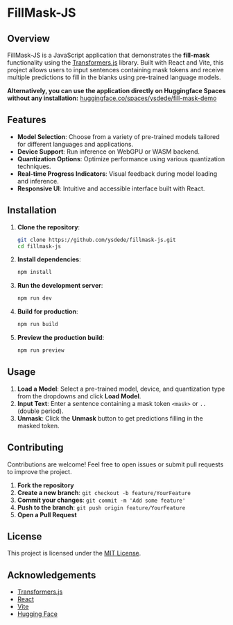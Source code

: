# FillMask-JS

## Overview

FillMask-JS is a JavaScript application that demonstrates the **fill-mask** functionality using the [Transformers.js](https://github.com/huggingface/transformers.js) library. Built with React and Vite, this project allows users to input sentences containing mask tokens and receive multiple predictions to fill in the blanks using pre-trained language models.

**Alternatively, you can use the application directly on Huggingface Spaces without any installation:** [huggingface.co/spaces/ysdede/fill-mask-demo](https://huggingface.co/spaces/ysdede/fill-mask-demo)

## Features

- **Model Selection**: Choose from a variety of pre-trained models tailored for different languages and applications.
- **Device Support**: Run inference on WebGPU or WASM backend.
- **Quantization Options**: Optimize performance using various quantization techniques.
- **Real-time Progress Indicators**: Visual feedback during model loading and inference.
- **Responsive UI**: Intuitive and accessible interface built with React.

## Installation

1. **Clone the repository**:

    ```bash
    git clone https://github.com/ysdede/fillmask-js.git
    cd fillmask-js
    ```

2. **Install dependencies**:

    ```bash
    npm install
    ```

3. **Run the development server**:

    ```bash
    npm run dev
    ```

4. **Build for production**:

    ```bash
    npm run build
    ```

5. **Preview the production build**:

    ```bash
    npm run preview
    ```

## Usage

1. **Load a Model**: Select a pre-trained model, device, and quantization type from the dropdowns and click **Load Model**.
2. **Input Text**: Enter a sentence containing a mask token `<mask>` or `..` (double period).
3. **Unmask**: Click the **Unmask** button to get predictions filling in the masked token.

## Contributing

Contributions are welcome! Feel free to open issues or submit pull requests to improve the project.

1. **Fork the repository**
2. **Create a new branch**: `git checkout -b feature/YourFeature`
3. **Commit your changes**: `git commit -m 'Add some feature'`
4. **Push to the branch**: `git push origin feature/YourFeature`
5. **Open a Pull Request**

## License

This project is licensed under the [MIT License](LICENSE).

## Acknowledgements

- [Transformers.js](https://github.com/huggingface/transformers.js)
- [React](https://reactjs.org/)
- [Vite](https://vitejs.dev/)
- [Hugging Face](https://huggingface.co/)
